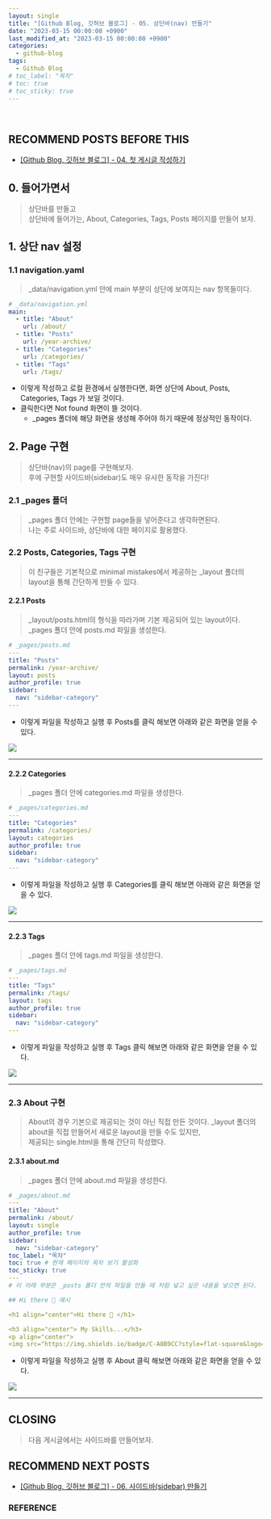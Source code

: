 ```yaml
---
layout: single
title: "[Github Blog, 깃허브 블로그] - 05. 상단바(nav) 만들기"
date: "2023-03-15 00:00:00 +0900"
last_modified_at: "2023-03-15 00:00:00 +0900"
categories:
  - github-blog
tags:
  - Github Blog
# toc_label: "목차"
# toc: true
# toc_sticky: true
---
```


<br/>

## RECOMMEND POSTS BEFORE THIS

- [[Github Blog, 깃허브 블로그] - 04. 첫 게시글 작성하기][github-blog-04]

## 0. 들어가면서

> 상단바를 만들고 <br> 상단바에 들어가는, About, Categories, Tags, Posts 페이지를 만들어 보자.

## 1. 상단 nav 설정

### 1.1 navigation.yaml

> \_data/navigation.yml 안에 main 부분이 상단에 보여지는 nav 항목들이다.

```yml
# _data/navigation.yml
main:
  - title: "About"
    url: /about/
  - title: "Posts"
    url: /year-archive/
  - title: "Categories"
    url: /categories/
  - title: "Tags"
    url: /tags/
```

- 이렇게 작성하고 로컬 환경에서 실행한다면, 화면 상단에 About, Posts, Categories, Tags 가 보일 것이다.
- 클릭한다면 Not found 화면이 뜰 것이다.
  - \_pages 폴더에 해당 화면을 생성해 주어야 하기 때문에 정상적인 동작이다.

## 2. Page 구현

> 상단바(nav)의 page를 구현해보자. <br> 후에 구현할 사이드바(sidebar)도 매우 유사한 동작을 가진다!

### 2.1 \_pages 폴더

> \_pages 폴더 안에는 구현할 page들을 넣어준다고 생각하면된다. <br> 나는 주로 사이드바, 상단바에 대한 페이지로 활용했다.

### 2.2 Posts, Categories, Tags 구현

> 이 친구들은 기본적으로 minimal mistakes에서 제공하는 \_layout 폴더의 layout을 통해 간단하게 만들 수 있다.

#### 2.2.1 Posts

> \_layout/posts.html의 형식을 따라가며 기본 제공되어 있는 layout이다. <br> \_pages 폴더 안에 posts.md 파일을 생성한다.

```yml
# _pages/posts.md
---
title: "Posts"
permalink: /year-archive/
layout: posts
author_profile: true
sidebar:
  nav: "sidebar-category"
---
```

- 이렇게 파일을 작성하고 실행 후 Posts를 클릭 해보면 아래와 같은 화면을 얻을 수 있다.

![](/images/github-blog/2023-03-14-github-blog-05-nav-img-01.png)

---

#### 2.2.2 Categories

> \_pages 폴더 안에 categories.md 파일을 생성한다.

```yml
# _pages/categories.md
---
title: "Categories"
permalink: /categories/
layout: categories
author_profile: true
sidebar:
  nav: "sidebar-category"
---
```

- 이렇게 파일을 작성하고 실행 후 Categories를 클릭 해보면 아래와 같은 화면을 얻을 수 있다.

![](/images/github-blog/2023-03-14-github-blog-05-nav-img-02.png)

---

#### 2.2.3 Tags

> \_pages 폴더 안에 tags.md 파일을 생성한다.

```yml
# _pages/tags.md
---
title: "Tags"
permalink: /tags/
layout: tags
author_profile: true
sidebar:
  nav: "sidebar-category"
---
```

- 이렇게 파일을 작성하고 실행 후 Tags 클릭 해보면 아래와 같은 화면을 얻을 수 있다.

![](/images/github-blog/2023-03-14-github-blog-05-nav-img-03.png)

---

### 2.3 About 구현

> About의 경우 기본으로 제공되는 것이 아닌 직접 만든 것이다. \_layout 폴더의 about을 직접 만들어서 새로운 layout을 만들 수도 있지만, <br> 제공되는 single.html을 통해 간단히 작성했다.

#### 2.3.1 about.md

> \_pages 폴더 안에 about.md 파일을 생성한다.

```yml
# _pages/about.md
---
title: "About"
permalink: /about/
layout: single
author_profile: true
sidebar:
  nav: "sidebar-category"
toc_label: "목차"
toc: true # 현재 페이지의 목차 보기 활성화
toc_sticky: true
---
# 이 아래 부분은 _posts 폴더 안의 파일을 만들 때 처럼 넣고 싶은 내용을 넣으면 된다.

## Hi there 👋 예시

<h1 align="center">Hi there 👋 </h1>

<h3 align="center"> My Skills...</h3>
<p align="center">
<img src="https://img.shields.io/badge/C-A8B9CC?style=flat-square&logo=C&logoColor=white"/>&nbsp;
```

- 이렇게 파일을 작성하고 실행 후 About 클릭 해보면 아래와 같은 화면을 얻을 수 있다.

![](/images/github-blog/2023-03-14-github-blog-05-nav-img-04.png)

---

## CLOSING

> 다음 게시글에서는 사이드바를 만들어보자.

## RECOMMEND NEXT POSTS

- [[Github Blog, 깃허브 블로그] - 06. 사이드바(sidebar) 만들기][github-blog-06]

[github-blog-04]: https://feelincoding.github.io/github-blog/github-blog-04-first-posts/
[github-blog-06]: https://feelincoding.github.io/github-blog/github-blog-04-first-posts/

### REFERENCE

